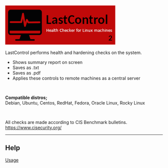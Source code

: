 ![alt text](doc/images/lastcontrol_logo.png "LastControl")
<br>

LastControl performs health and hardening checks on the system. <br>

- Shows summary report on screen
- Saves as .txt
- Saves as .pdf
- Applies these controls to remote machines as a central server

<br>

**Compatible distros;** <br>
Debian, Ubuntu, Centos, RedHat, Fedora, Oracle Linux, Rocky Linux<br>

<br>

All checks are made according to CIS Benchmark bulletins.<br>
https://www.cisecurity.org/

---

## Help

[Usage](https://github.com/eesmer/LastControl/blob/main/lastcontrol-handbook.md)
